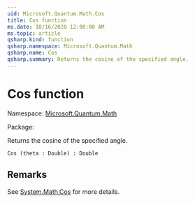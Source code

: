 ```yaml
---
uid: Microsoft.Quantum.Math.Cos
title: Cos function
ms.date: 10/16/2020 12:00:00 AM
ms.topic: article
qsharp.kind: function
qsharp.namespace: Microsoft.Quantum.Math
qsharp.name: Cos
qsharp.summary: Returns the cosine of the specified angle.
---
```


# Cos function

Namespace: [Microsoft.Quantum.Math](xref:Microsoft.Quantum.Math)

Package: [](https://nuget.org/packages/)


Returns the cosine of the specified angle.

```Q#
Cos (theta : Double) : Double
```


## Remarks

See [System.Math.Cos](https://docs.microsoft.com/dotnet/api/system.math.cos) for more details.
